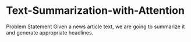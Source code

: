 # Text-Summarization-with-Attention
Problem Statement Given a news article text, we are going to summarize it and generate appropriate headlines.
